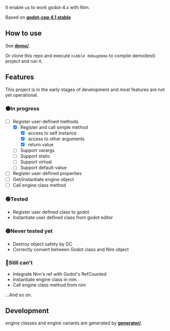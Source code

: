 It enable us to work godot-4.x with Nim.

Based on **[godot-cpp 4.1 stable](https://github.com/godotengine/godot-cpp/tree/godot-4.1-stable)**

## How to use

See **[demo/](https://github.com/panno8M/godot-nim/tree/v4.1/demo)**.

Or clone this repo and execute `nimble debugdemo` to compile demo(test) project and run it.

## Features

This project is in the early stages of development and most features are not yet operational.

### ⚫In progress

* [ ] Register user-defined methods
  * [x] Register and call simple method
    * [x] access to self instance
    * [x] access to other arguments
    * [x] return value
  * [ ] Support varargs
  * [ ] Support static
  * [ ] Support virtual
  * [ ] Support default-value
* [ ] Register user-defined properties
* [ ] Get/Instantiate engine object
* [ ] Call engine class method

### 🟢Tested

* Register user defined class to godot
* Instantiate user defined class from godot editor

### 🟡Never tested yet

* Destroy object safety by GC
* Correctly convert between Godot class and Nim object

### 🔴Still can't

* Integrate Nim's ref with Godot's RefCounted
* Instantiate engine class in nim
* Call engine class method from nim

...And so on.

## Development

engine classes and engine variants are generated by **[generator/](https://github.com/panno8M/godot-nim/tree/v4.1/generator)**.